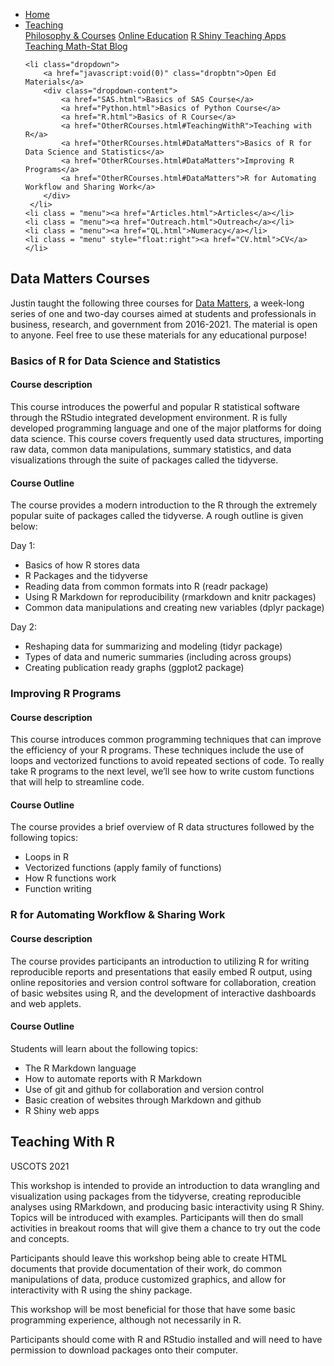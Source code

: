 
<head>
  <link rel="stylesheet" href="../css/styles.css">
</head>

<ul class = "menu">
    <li class = "menu"><a href="../index.html">Home</a></li>
    <li class="dropdown">
        <a href="javascript:void(0)" class="dropbtn">Teaching</a>
        <div class="dropdown-content">
            <a href="PhilosophyCourses.html">Philosophy & Courses</a>
            <a href="Online.html">Online Education</a>
            <a href="ShinyApps.html">R Shiny Teaching Apps</a>
            <a href="MathStat.html">Teaching Math-Stat Blog</a>
        </div>
     </li>
    
    <li class="dropdown">
        <a href="javascript:void(0)" class="dropbtn">Open Ed Materials</a>
        <div class="dropdown-content">
            <a href="SAS.html">Basics of SAS Course</a>
            <a href="Python.html">Basics of Python Course</a>
            <a href="R.html">Basics of R Course</a>
            <a href="OtherRCourses.html#TeachingWithR">Teaching with R</a>
            <a href="OtherRCourses.html#DataMatters">Basics of R for Data Science and Statistics</a>
            <a href="OtherRCourses.html#DataMatters">Improving R Programs</a>
            <a href="OtherRCourses.html#DataMatters">R for Automating Workflow and Sharing Work</a>
        </div>
     </li>
    <li class = "menu"><a href="Articles.html">Articles</a></li>
    <li class = "menu"><a href="Outreach.html">Outreach</a></li>
    <li class = "menu"><a href="QL.html">Numeracy</a></li>
    <li class = "menu" style="float:right"><a href="CV.html">CV</a></li>
</ul>

## <a name = "DataMatters"></a> Data Matters Courses

Justin taught the following three courses for [Data
Matters](https://datamatters.org/), a week-long series of one and
two-day courses aimed at students and professionals in business,
research, and government from 2016-2021. The material is open to anyone.
Feel free to use these materials for any educational purpose!

### Basics of R for Data Science and Statistics

#### Course description

This course introduces the powerful and popular R statistical software
through the RStudio integrated development environment. R is fully
developed programming language and one of the major platforms for doing
data science. This course covers frequently used data structures,
importing raw data, common data manipulations, summary statistics, and
data visualizations through the suite of packages called the tidyverse.

#### Course Outline

The course provides a modern introduction to the R through the extremely
popular suite of packages called the tidyverse. A rough outline is given
below:

Day 1:

-   Basics of how R stores data
-   R Packages and the tidyverse
-   Reading data from common formats into R (readr package)
-   Using R Markdown for reproducibility (rmarkdown and knitr packages)
-   Common data manipulations and creating new variables (dplyr package)

Day 2:

-   Reshaping data for summarizing and modeling (tidyr package)
-   Types of data and numeric summaries (including across groups)
-   Creating publication ready graphs (ggplot2 package)

### Improving R Programs

#### Course description

This course introduces common programming techniques that can improve
the efficiency of your R programs. These techniques include the use of
loops and vectorized functions to avoid repeated sections of code. To
really take R programs to the next level, we’ll see how to write custom
functions that will help to streamline code.

#### Course Outline

The course provides a brief overview of R data structures followed by
the following topics:

-   Loops in R
-   Vectorized functions (apply family of functions)
-   How R functions work
-   Function writing

### R for Automating Workflow & Sharing Work

#### Course description

The course provides participants an introduction to utilizing R for
writing reproducible reports and presentations that easily embed R
output, using online repositories and version control software for
collaboration, creation of basic websites using R, and the development
of interactive dashboards and web applets.

#### Course Outline

Students will learn about the following topics:

-   The R Markdown language
-   How to automate reports with R Markdown
-   Use of git and github for collaboration and version control
-   Basic creation of websites through Markdown and github
-   R Shiny web apps

## <a name = "TeachingWithR"></a> Teaching With R

USCOTS 2021

This workshop is intended to provide an introduction to data wrangling
and visualization using packages from the tidyverse, creating
reproducible analyses using RMarkdown, and producing basic interactivity
using R Shiny. Topics will be introduced with examples. Participants
will then do small activities in breakout rooms that will give them a
chance to try out the code and concepts.

Participants should leave this workshop being able to create HTML
documents that provide documentation of their work, do common
manipulations of data, produce customized graphics, and allow for
interactivity with R using the shiny package.

This workshop will be most beneficial for those that have some basic
programming experience, although not necessarily in R.

Participants should come with R and RStudio installed and will need to
have permission to download packages onto their computer.
